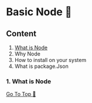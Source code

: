 # Basic Node 📘

## Content
1. [What is Node](https://github.com/ShyamGit01/CookBooks/blob/main/Node/BasicNode.md#1-what-is-node)
2. Why Node
3. How to install on your system
4. What is package.Json


### 1. What is Node

[Go To Top 🔼](https://github.com/ShyamGit01/CookBooks/blob/main/Node/BasicNode.md#content)
